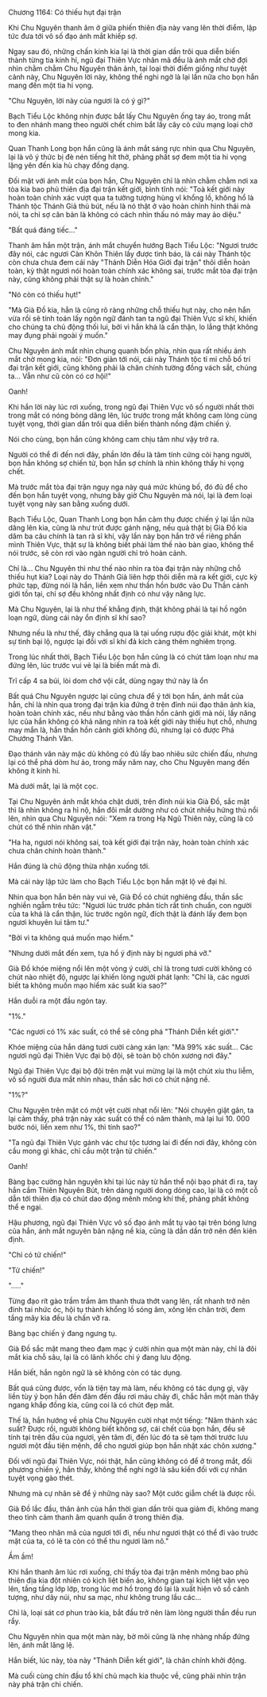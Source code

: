 




Chương 1164: Có thiếu hụt đại trận


Khi Chu Nguyên thanh âm ở giữa phiến thiên địa này vang lên thời điểm, lập tức đưa tới vô số đạo ánh mắt khiếp sợ.

Ngay sau đó, những chấn kinh kia lại là thời gian dần trôi qua diễn biến thành từng tia kinh hỉ, ngũ đại Thiên Vực nhân mã đều là ánh mắt chờ đợi nhìn chằm chằm Chu Nguyên thân ảnh, tại loại thời điểm giống như tuyệt cảnh này, Chu Nguyên lời này, không thể nghi ngờ là lại lần nữa cho bọn hắn mang đến một tia hi vọng.

"Chu Nguyên, lời này của ngươi là có ý gì?"

Bạch Tiểu Lộc không nhịn được bắt lấy Chu Nguyên ống tay áo, trong mắt to đen nhánh mang theo người chết chìm bắt lấy cây cỏ cứu mạng loại chờ mong kia.

Quan Thanh Long bọn hắn cũng là ánh mắt sáng rực nhìn qua Chu Nguyên, lại là vô ý thức bị đè nén tiếng hít thở, phảng phất sợ đem một tia hi vọng lặng yên đến kia hù chạy đồng dạng.

Đối mặt với ánh mắt của bọn hắn, Chu Nguyên chỉ là nhìn chằm chằm nơi xa tòa kia bao phủ thiên địa đại trận kết giới, bình tĩnh nói: "Toà kết giới này hoàn toàn chính xác vượt qua ta tưởng tượng hùng vĩ khổng lồ, không hổ là Thánh tộc Thánh Giả thủ bút, nếu là nó thật ở vào hoàn chỉnh hình thái mà nói, ta chỉ sợ căn bản là không có cách nhìn thấu nó mảy may ảo diệu."

"Bất quá đáng tiếc..."

Thanh âm hắn một trận, ánh mắt chuyển hướng Bạch Tiểu Lộc: "Ngươi trước đây nói, các ngươi Càn Khôn Thiên lấy được tình báo, là cái này Thánh tộc còn chưa chưa đem cái này "Thánh Diễn Hóa Giới đại trận" thôi diễn hoàn toàn, kỳ thật ngươi nói hoàn toàn chính xác không sai, trước mắt tòa đại trận này, cũng không phải thật sự là hoàn chỉnh."

"Nó còn có thiếu hụt!"

"Mà Già Đồ kia, hẳn là cũng rõ ràng những chỗ thiếu hụt này, cho nên hắn vừa rồi sẽ tính toán lấy ngôn ngữ đánh tan ta ngũ đại Thiên Vực sĩ khí, khiến cho chúng ta chủ động thối lui, bởi vì hắn khá là cẩn thận, lo lắng thật không may đụng phải ngoài ý muốn."

Chu Nguyên ánh mắt nhìn chung quanh bốn phía, nhìn qua rất nhiều ánh mắt chờ mong kia, nói: "Đơn giản tới nói, cái này Thánh tộc tỉ mỉ chỗ bố trí đại trận kết giới, cũng không phải là chân chính tường đồng vách sắt, chúng ta... Vẫn như cũ còn có cơ hội!"

Oanh!

Khi hắn lời này lúc rơi xuống, trong ngũ đại Thiên Vực vô số người nhất thời trong mắt có nóng bỏng dâng lên, lúc trước trong mắt không cam lòng cùng tuyệt vọng, thời gian dần trôi qua diễn biến thành nồng đậm chiến ý.

Nói cho cùng, bọn hắn cũng không cam chịu tâm như vậy trở ra.

Người có thể đi đến nơi đây, phần lớn đều là tâm tính cứng cỏi hạng người, bọn hắn không sợ chiến tử, bọn hắn sợ chính là nhìn không thấy hi vọng chết.

Mà trước mắt tòa đại trận nguy nga này quá mức khủng bố, đó đủ để cho đến bọn hắn tuyệt vọng, nhưng bây giờ Chu Nguyên mà nói, lại là đem loại tuyệt vọng này san bằng xuống dưới.

Bạch Tiểu Lộc, Quan Thanh Long bọn hắn cảm thụ được chiến ý lại lần nữa dâng lên kia, cũng là như trút được gánh nặng, nếu quả thật bị Già Đồ kia dăm ba câu chính là tan rã sĩ khí, vậy lần này bọn hắn trở về riêng phần mình Thiên Vực, thật sự là không biết phải làm thế nào bàn giao, không thể nói trước, sẽ còn rơi vào ngàn người chỉ trỏ hoàn cảnh.

Chỉ là... Chu Nguyên thì như thế nào nhìn ra tòa đại trận này những chỗ thiếu hụt kia? Loại này do Thánh Giả liên hợp thôi diễn mà ra kết giới, cực kỳ phức tạp, đừng nói là hắn, liền xem như thần hồn bước vào Du Thần cảnh giới tồn tại, chỉ sợ đều không nhất định có như vậy năng lực.

Mà Chu Nguyên, lại là như thế khẳng định, thật không phải là tại hồ ngôn loạn ngữ, dùng cái này ổn định sĩ khí sao?

Nhưng nếu là như thế, đây chẳng qua là tại uống rượu độc giải khát, một khi sự tình bại lộ, ngược lại đối với sĩ khí đả kích càng thêm nghiêm trọng.

Trong lúc nhất thời, Bạch Tiểu Lộc bọn hắn cũng là có chút tâm loạn như ma đứng lên, lúc trước vui vẻ lại là biến mất mà đi.

Trĩ cấp 4 sa búi, lòi dom chớ vội cắt, dùng ngay thứ này là ổn

Bất quá Chu Nguyên ngược lại cũng chưa để ý tới bọn hắn, ánh mắt của hắn, chỉ là nhìn qua trong đại trận kia đứng ở trên đỉnh núi đạo thân ảnh kia, hoàn toàn chính xác, nếu như bằng vào thần hồn cảnh giới mà nói, lấy năng lực của hắn không có khả năng nhìn ra toà kết giới này thiếu hụt chỗ, nhưng may mắn là, hắn thần hồn cảnh giới không đủ, nhưng lại có được Phá Chướng Thánh Văn.

Đạo thánh văn này mặc dù không có đủ lấy bao nhiêu sức chiến đấu, nhưng lại có thể phá dòm hư ảo, trong mấy năm nay, cho Chu Nguyên mang đến không ít kinh hỉ.

Mà dưới mắt, lại là một cọc.

Tại Chu Nguyên ánh mắt khóa chặt dưới, trên đỉnh núi kia Già Đồ, sắc mặt thì là nhìn không ra hỉ nộ, hắn đôi mắt dường như có chút nhiều hứng thú nổi lên, nhìn qua Chu Nguyên nói: "Xem ra trong Hạ Ngũ Thiên này, cũng là có chút có thể nhìn nhân vật."

"Ha ha, ngươi nói không sai, toà kết giới đại trận này, hoàn toàn chính xác chưa chân chính hoàn thành."

Hắn đúng là chủ động thừa nhận xuống tới.

Mà cái này lập tức làm cho Bạch Tiểu Lộc bọn hắn mặt lộ vẻ đại hỉ.

Nhìn qua bọn hắn bên này vui vẻ, Già Đồ có chút nghiêng đầu, thần sắc nghiền ngẫm trêu tức: "Ngươi lúc trước phân tích rất tinh chuẩn, con người của ta khá là cẩn thận, lúc trước ngôn ngữ, đích thật là đánh lấy đem bọn ngươi khuyên lui tâm tư."

"Bởi vì ta không quá muốn mạo hiểm."

"Nhưng dưới mắt đến xem, tựa hồ ý định này bị ngươi phá vỡ."

Già Đồ khóe miệng nổi lên một vòng ý cười, chỉ là trong tươi cười không có chút nào nhiệt độ, ngược lại khiến lòng người phát lạnh: "Chỉ là, các ngươi biết ta không muốn mạo hiểm xác suất kia sao?"

Hắn duỗi ra một đầu ngón tay.

"1%."

"Các ngươi có 1% xác suất, có thể sẽ công phá "Thánh Diễn kết giới"."

Khóe miệng của hắn dáng tươi cười càng xán lạn: "Mà 99% xác suất... Các ngươi ngũ đại Thiên Vực đại bộ đội, sẽ toàn bộ chôn xương nơi đây."

Ngũ đại Thiên Vực đại bộ đội trên mặt vui mừng lại là một chút xíu thu liễm, vô số người đưa mắt nhìn nhau, thần sắc hơi có chút nặng nề.

"1%?"

Chu Nguyên trên mặt có một vệt cười nhạt nổi lên: "Nói chuyện giật gân, ta lại cảm thấy, phá trận này xác suất có thể có năm thành, mà lại lui 10. 000 bước nói, liền xem như 1%, thì tính sao?"

"Ta ngũ đại Thiên Vực gánh vác chư tộc tương lai đi đến nơi đây, không còn cầu mong gì khác, chỉ cầu một trận tử chiến."

Oanh!

Bàng bạc cường hãn nguyên khí tại lúc này từ hắn thể nội bạo phát đi ra, tay hắn cầm Thiên Nguyên Bút, trên dáng người dong dỏng cao, lại là có một cỗ dẫn tới thiên địa có chút dao động mênh mông khí thế, phảng phất không thể e ngại.

Hậu phương, ngũ đại Thiên Vực vô số đạo ánh mắt tụ vào tại trên bóng lưng của hắn, ánh mắt nguyên bản nặng nề kia, cũng là dần dần trở nên đến kiên định.

"Chỉ có tử chiến!"

"Tử chiến!"

"....."

Từng đạo rít gào trầm trầm âm thanh thưa thớt vang lên, rất nhanh trở nên đinh tai nhức óc, hội tụ thành khổng lồ sóng âm, xông lên chân trời, đem tầng mây kia đều là chấn vỡ ra.

Bàng bạc chiến ý đang ngưng tụ.

Già Đồ sắc mặt mang theo đạm mạc ý cười nhìn qua một màn này, chỉ là đôi mắt kia chỗ sâu, lại là có lãnh khốc chi ý đang lưu động.

Hắn biết, hắn ngôn ngữ là sẽ không còn có tác dụng.

Bất quá cũng được, vốn là tiện tay mà làm, nếu không có tác dụng gì, vậy liền tùy ý bọn hắn đến đâm đến đầu rơi máu chảy đi, chắc hẳn một màn thây ngang khắp đồng kia, cũng coi là có chút đẹp mắt.

Thế là, hắn hướng về phía Chu Nguyên cười nhạt một tiếng: "Năm thành xác suất? Được rồi, người không biết không sợ, cái chết của bọn hắn, đều sẽ tính tại trên đầu của ngươi, yên tâm đi, đến lúc đó ta sẽ tạm thời trước lưu ngươi một đầu tiện mệnh, để cho ngươi giúp bọn hắn nhặt xác chôn xương."

Đối với ngũ đại Thiên Vực, nói thật, hắn cũng không có để ở trong mắt, đối phương chiến ý, hắn thấy, không thể nghi ngờ là sâu kiến đối với cự nhân tuyệt vọng gào thét.

Nhưng mà cự nhân sẽ để ý những này sao? Một cước giẫm chết là được rồi.

Già Đồ lắc đầu, thân ảnh của hắn thời gian dần trôi qua giảm đi, không mang theo tình cảm thanh âm quanh quẩn ở trong thiên địa.

"Mang theo nhân mã của ngươi tới đi, nếu như ngươi thật có thể đi vào trước mặt của ta, có lẽ ta còn có thể thu ngươi làm nô."

Ầm ầm!

Khi hắn thanh âm lúc rơi xuống, chỉ thấy tòa đại trận mênh mông bao phủ thiên địa kia đột nhiên có kịch liệt biến ảo, không gian tại kịch liệt vặn vẹo lên, tầng tầng lớp lớp, trong lúc mơ hồ trong đó lại là xuất hiện vô số cảnh tượng, như dãy núi, như sa mạc, như không trung lầu các...

Chỉ là, loại sát cơ phun trào kia, bắt đầu trở nên làm lòng người thần đều run rẩy.

Chu Nguyên nhìn qua một màn này, bờ môi cũng là nhẹ nhàng nhấp đứng lên, ánh mắt lăng lệ.

Hắn biết, lúc này, tòa này "Thánh Diễn kết giới", là chân chính khởi động.

Mà cuối cùng chín đầu tổ khí chủ mạch kia thuộc về, cũng phải nhìn trận này phá trận chi chiến.




